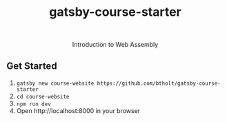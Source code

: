 <h1 align="center">gatsby-course-starter</h1> <br>

<p align="center">
 Introduction to Web Assembly
</p>

## Get Started

1. `gatsby new course-website https://github.com/btholt/gatsby-course-starter`
1. `cd course-website`
1. `npm run dev`
1. Open http://localhost:8000 in your browser
